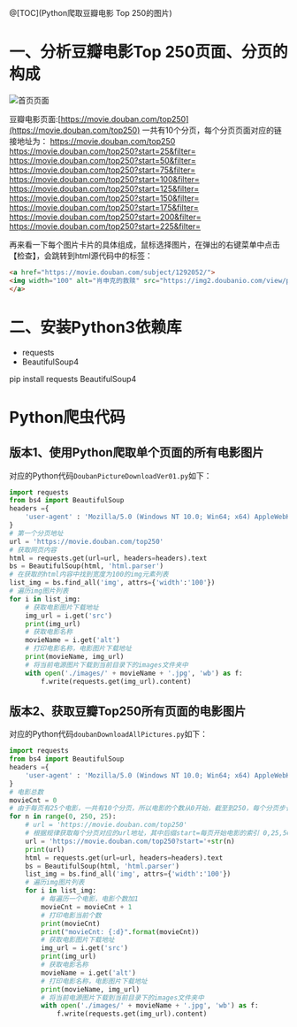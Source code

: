 @[TOC](Python爬取豆瓣电影 Top 250的图片)
# 一、分析豆瓣电影Top 250页面、分页的构成
![首页页面](https://img-blog.csdnimg.cn/ff01ed69ff494a459ef29519fd8cd4c6.png)


豆瓣电影页面:[https://movie.douban.com/top250](https://movie.douban.com/top250)
一共有10个分页，每个分页页面对应的链接地址为：
https://movie.douban.com/top250
https://movie.douban.com/top250?start=25&filter=
https://movie.douban.com/top250?start=50&filter=
https://movie.douban.com/top250?start=75&filter=
https://movie.douban.com/top250?start=100&filter=
https://movie.douban.com/top250?start=125&filter=
https://movie.douban.com/top250?start=150&filter=
https://movie.douban.com/top250?start=175&filter=
https://movie.douban.com/top250?start=200&filter=
https://movie.douban.com/top250?start=225&filter=

再来看一下每个图片卡片的具体组成，鼠标选择图片，在弹出的右键菜单中点击【检查】，会跳转到html源代码中的<a></a>标签：
```html
<a href="https://movie.douban.com/subject/1292052/">
<img width="100" alt="肖申克的救赎" src="https://img2.doubanio.com/view/photo/s_ratio_poster/public/p480747492.webp" class="">
</a>
```

# 二、安装Python3依赖库
- requests
- BeautifulSoup4

pip install requests BeautifulSoup4

# Python爬虫代码
## 版本1、使用Python爬取单个页面的所有电影图片
对应的Python代码`DoubanPictureDownloadVer01.py`如下：
```python
import requests
from bs4 import BeautifulSoup
headers ={
	'user-agent' : 'Mozilla/5.0 (Windows NT 10.0; Win64; x64) AppleWebKit/537.36 (KHTML, like Gecko) Chrome/111.0.0.0 Safari/537.36'
}
# 第一个分页地址
url = 'https://movie.douban.com/top250'
# 获取网页内容
html = requests.get(url=url, headers=headers).text
bs = BeautifulSoup(html, 'html.parser')
# 在获取的html内容中找到宽度为100的img元素列表
list_img = bs.find_all('img', attrs={'width':'100'})
# 遍历img图片列表
for i in list_img:
    # 获取电影图片下载地址
    img_url = i.get('src')
    print(img_url)
    # 获取电影名称
    movieName = i.get('alt')
    # 打印电影名称，电影图片下载地址
    print(movieName, img_url)
    # 将当前电源图片下载到当前目录下的images文件夹中
    with open('./images/' + movieName + '.jpg', 'wb') as f:
        f.write(requests.get(img_url).content)

```

## 版本2、获取豆瓣Top250所有页面的电影图片
对应的Python代码`doubanDownloadAllPictures.py`如下：
```python
import requests
from bs4 import BeautifulSoup
headers ={
	'user-agent' : 'Mozilla/5.0 (Windows NT 10.0; Win64; x64) AppleWebKit/537.36 (KHTML, like Gecko) Chrome/111.0.0.0 Safari/537.36'
}
# 电影总数
movieCnt = 0
# 由于每页有25个电影，一共有10个分页，所以电影的个数从0开始，截至到250，每个分页步长为25
for n in range(0, 250, 25):
	# url = 'https://movie.douban.com/top250'
    # 根据规律获取每个分页对应的url地址，其中后缀start=每页开始电影的索引 0,25,50,75...200,225
	url = 'https://movie.douban.com/top250?start='+str(n)
    print(url)
	html = requests.get(url=url, headers=headers).text
	bs = BeautifulSoup(html, 'html.parser')
	list_img = bs.find_all('img', attrs={'width':'100'})
    # 遍历img图片列表
	for i in list_img:
		# 每遍历一个电影，电影个数加1
		movieCnt = movieCnt + 1
        # 打印电影当前个数
		print(movieCnt)
		print("movieCnt: {:d}".format(movieCnt))
        # 获取电影图片下载地址
		img_url = i.get('src')
		print(img_url)
        # 获取电影名称
		movieName = i.get('alt')
        # 打印电影名称，电影图片下载地址
		print(movieName, img_url)
        # 将当前电源图片下载到当前目录下的images文件夹中
		with open('./images/' + movieName + '.jpg', 'wb') as f:
			f.write(requests.get(img_url).content)
```


